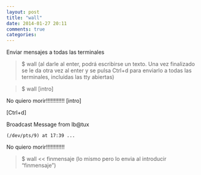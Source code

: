 ```yaml
---
layout: post
title: "wall"
date: 2014-01-27 20:11
comments: true
categories: 
---
```

Enviar mensajes a todas las terminales

>$ wall (al darle al enter, podrá escribirse un texto. Una vez finalizado se le da otra vez al enter y se pulsa Ctrl+d para enviarlo a todas las terminales, incluidas las tty abiertas)

>$ wall [intro]

No quiero morir!!!!!!!!!!!! [intro]

[Ctrl+d]

Broadcast Message from lb@tux                                                  

    (/dev/pts/9) at 17:39 ...                                                                         

No quiero morir!!!!!!!!!!!! 

>$ wall << finmensaje (lo mismo pero lo envia al introducir “finmensaje”)    


